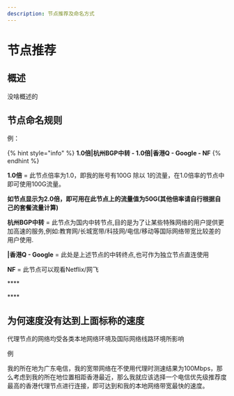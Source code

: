 ```yaml
---
description: 节点推荐及命名方式
---
```


# 节点推荐

## 概述

没啥概述的

## 节点命名规则

例：

{% hint style="info" %}
**1.0倍\|杭州BGP中转 - 1.0倍\|香港Q - Google - NF**
{% endhint %}

**1.0倍** = 此节点倍率为1.0，即我的账号有100G 除以 1的流量，在1.0倍率的节点中即可使用100G流量。

**如节点显示为2.0倍，即可用在此节点上的流量值为50G\(其他倍率请自行根据自己的套餐流量计算\)**

**杭州BGP中转** = 此节点为国内中转节点,目的是为了让某些特殊网络的用户提供更加高速的服务,例如:教育网/长城宽带/科技网/电信/移动等国际网络带宽比较差的用户使用.

**\|香港Q - Google** = 此处是上述节点的中转终点,也可作为独立节点直连使用

**NF** = 此节点可以观看Netflix/网飞

\*\*\*\*

\*\*\*\*

## 为何速度没有达到上面标称的速度

代理节点的网络均受各类本地网络环境及国际网络线路环境所影响

例

我的所在地为广东电信，我的宽带网络在不使用代理时测速结果为100Mbps，那么考虑到我的所在地位置相距香港最近，那么我就应该选择一个电信优先级推荐度最高的香港代理节点进行连接，即可达到和我的本地网络带宽最快的速度。

